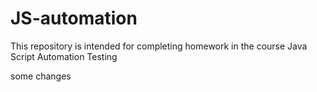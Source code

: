 # JS-automation
This repository is intended for completing homework in the course Java Script Automation Testing




some changes
